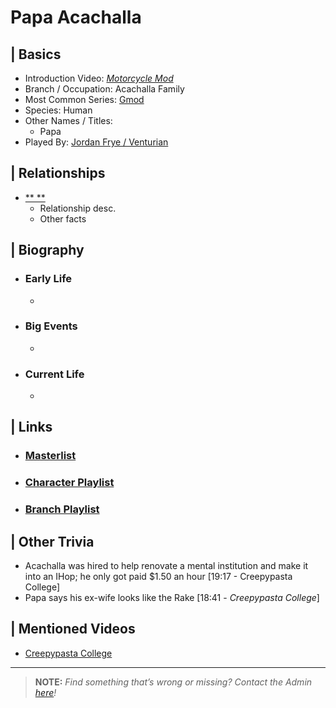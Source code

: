 # Papa Acachalla  


## | Basics  
- Introduction Video: [*Motorcycle Mod*](https://youtu.be/gNREBUzmn98)  
- Branch / Occupation: Acachalla Family  
- Most Common Series: [Gmod]()  
- Species: Human  
- Other Names / Titles:   
  - Papa  
- Played By: [Jordan Frye / Venturian]()  


## | Relationships  
- [** **]()  
  - Relationship desc.  
  - Other facts  


## | Biography  
- ### Early Life  
  -   
- ### Big Events  
  -   
- ### Current Life  
  -   

 
## | Links  
- ### [Masterlist]()  
- ### [Character Playlist]()  
- ### [Branch Playlist]()  


## | Other Trivia  
- Acachalla was hired to help renovate a mental institution and make it into an IHop; he only got paid $1.50 an hour [19:17 - Creepypasta College]
- Papa says his ex-wife looks like the Rake [18:41 - *Creepypasta College*]

## | Mentioned Videos
- [Creepypasta College]()

----

> **NOTE:** *Find something that’s wrong or missing? Contact the Admin [here](./chapter_2.md)!*
